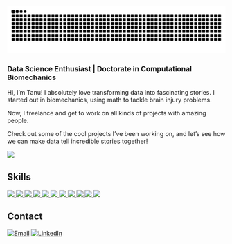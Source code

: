 <picture>
  <source media="(prefers-color-scheme: dark)" srcset="https://raw.githubusercontent.com/tanu-khanuja/tanu-khanuja/output/github-contribution-grid-snake-dark.svg">
  <source media="(prefers-color-scheme: dark)" srcset="https://raw.githubusercontent.com/tanu-khanuja/tanu-khanuja/output/github-contribution-grid-snake.svg">
  <img alt="github contribution grid snake animation" src="https://raw.githubusercontent.com/tanu-khanuja/tanu-khanuja/output/github-contribution-grid-snake-dark.svg">
</picture>



  <!--![](https://github.com/tanu-khanuja/tanu-khanuja/blob/main/banner.gif)-->
<!-- # Tanu Khanuja, PhD-->
### Data Science Enthusiast | Doctorate in Computational Biomechanics

Hi, I’m Tanu! I absolutely love transforming data into fascinating stories. I started out in biomechanics, using math to tackle brain injury problems.

Now, I freelance and get to work on all kinds of projects with amazing people.

Check out some of the cool projects I’ve been working on, and let’s see how we can make data tell incredible stories together!



[![](https://github-profile-summary-cards.vercel.app/api/cards/profile-details?username=tanu-khanuja&theme=dark)](https://github.com/tanu-khanuja/tanu-khanuja)


## Skills
[![](https://img.shields.io/badge/Numpy-777BB4?style=for-the-badge&logo=numpy&logoColor=white) ![](https://img.shields.io/badge/Pandas-2C2D72?style=for-the-badge&logo=pandas&logoColor=white) ![](https://img.shields.io/badge/Python-FFD43B?style=for-the-badge&logo=python&logoColor=blue) ![](https://img.shields.io/badge/scikit_learn-F7931E?style=for-the-badge&logo=scikit-learn&logoColor=white) ![](https://img.shields.io/badge/SciPy-654FF0?style=for-the-badge&logo=SciPy&logoColor=white)  ![](https://img.shields.io/badge/Jupyter-F37626.svg?&style=for-the-badge&logo=Jupyter&logoColor=white) ![](https://img.shields.io/badge/Markdown-000000?style=for-the-badge&logo=markdown&logoColor=white) ![](https://img.shields.io/badge/Keras-FF0000?style=for-the-badge&logo=keras&logoColor=white) ![](https://img.shields.io/badge/PyTorch-EE4C2C?style=for-the-badge&logo=pytorch&logoColor=white) ![](https://img.shields.io/badge/Plotly-239120?style=for-the-badge&logo=plotly&logoColor=white) ![](	https://img.shields.io/badge/Colab-F9AB00?style=for-the-badge&logo=googlecolab&color=525252) ](https://github.com/tanu-khanuja) 


## Contact
[![Email](https://img.shields.io/badge/Gmail-D14836?style=for-the-badge&logo=gmail&logoColor=white)](mailto:tanuk421@gmail.com) [![LinkedIn](https://img.shields.io/badge/LinkedIn-0077B5?style=for-the-badge&logo=linkedin&logoColor=white)](https://www.linkedin.com/in/tanu-khanuja/)
<!--
**tanu-khanuja/tanu-khanuja** is a ✨ _special_ ✨ repository because its `README.md` (this file) appears on your GitHub profile.

Here are some ideas to get you started:

- 🔭 I’m currently working on ...
- 🌱 I’m currently learning ...
- 👯 I’m looking to collaborate on ...
- 🤔 I’m looking for help with ...
- 💬 Ask me about ...
- 📫 How to reach me: ...
- 😄 Pronouns: ...
- ⚡ Fun fact: ...
-->
